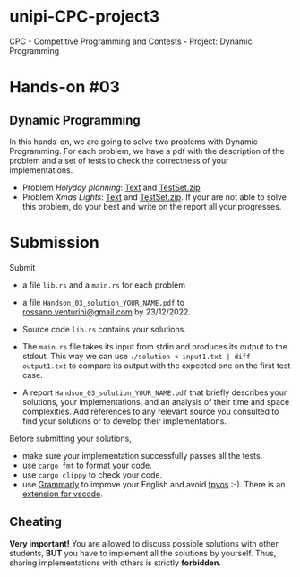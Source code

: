 # unipi-CPC-project3
CPC - Competitive Programming and Contests - Project: Dynamic Programming

# Hands-on #03
## Dynamic Programming
In this hands-on, we are going to solve two problems with Dynamic Programming.
For each problem, we have a pdf with the description of the problem and a set of tests to check the correctness of your implementations.

- Problem *Holyday planning*: [Text](./problem_01/text.pdf) and [TestSet.zip](./problem_01/Testset.zip)
- Problem *Xmas Lights*: [Text](./problem_02/text.pdf) and [TestSet.zip](./problem_02/Testset.zip). If your are not able to solve this problem, do your best and write on the report all your progresses.

# Submission
Submit 
- a file ```lib.rs``` and a ```main.rs``` for each problem
- a file ```Handson_03_solution_YOUR_NAME.pdf``` to [rossano.venturini@gmail.com](mailto:rossano.venturini@gmail.com) 
by 23/12/2022. 

- Source code ```lib.rs``` contains your solutions.
- The ```main.rs``` file takes its input from stdin and produces its output to the stdout. This way we can use ```./solution < input1.txt | diff - output1.txt``` to compare its output with the expected one on the first test case.
- A report ```Handson_03_solution_YOUR_NAME.pdf``` that briefly describes your solutions, your implementations, and an analysis of their time and space complexities. Add references to 
any relevant source you consulted to find your solutions or to develop their implementations. 

Before submitting your solutions, 
- make sure your implementation successfully passes all the tests.
- use ```cargo fmt``` to format your code. 
- use ```cargo clippy``` to check your code.
- use [Grammarly](https://grammarly.com/) to improve your English and avoid [tpyos](https://en.wiktionary.org/wiki/tpyo#English) :-). There is an [extension for vscode](https://marketplace.visualstudio.com/items?itemName=znck.grammarly).  

## Cheating
**Very important!** You are allowed to discuss possible solutions with other
students, **BUT** you have to implement all the solutions by yourself. 
Thus, sharing implementations with others is strictly **forbidden**.
